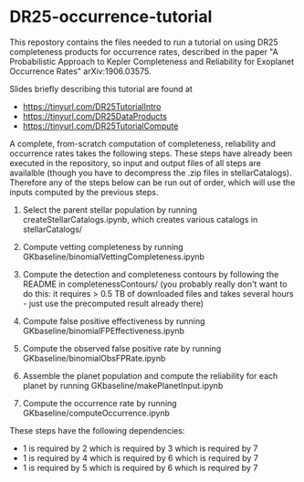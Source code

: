 # DR25-occurrence-tutorial

This repostory contains the files needed to run a tutorial on using DR25 completeness products for occurrence rates, described in the paper "A Probabilistic Approach to Kepler Completeness and Reliability for Exoplanet Occurrence Rates" arXiv:1906.03575.

Slides briefly describing this tutorial are found at 
- https://tinyurl.com/DR25TutorialIntro
- https://tinyurl.com/DR25DataProducts
- https://tinyurl.com/DR25TutorialCompute

A complete, from-scratch computation of completeness, reliability and occurrence rates takes the following steps.  These steps have already been executed in the repository, so input and output files of all steps are availalble (though you have to decompress the .zip files in stellarCatalogs).  Therefore any of the steps below can be run out of order, which will use the inputs computed by the previous steps.

1) Select the parent stellar population by running createStellarCatalogs.ipynb, which creates various catalogs in stellarCatalogs/

2) Compute vetting completeness by running GKbaseline/binomialVettingCompleteness.ipynb

3) Compute the detection and completeness contours by following the README in completenessContours/ (you probably really don't want to do this: it requires > 0.5 TB of downloaded files and takes several hours - just use the precomputed result already there)

4) Compute false positive effectiveness by running GKbaseline/binomialFPEffectiveness.ipynb

5) Compute the observed false positive rate by running GKbaseline/binomialObsFPRate.ipynb

6) Assemble the planet population and compute the reliability for each planet by running GKbaseline/makePlanetInput.ipynb

7) Compute the occurrence rate by running GKbaseline/computeOccurrence.ipynb

These steps have the following dependencies:

- 1 is required by 2 which is required by 3 which is required by 7
- 1 is required by 4 which is required by 6 which is required by 7
- 1 is required by 5 which is required by 6 which is required by 7

